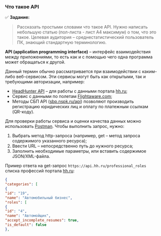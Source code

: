 ### Что такое API
:white_check_mark: **Задание:** 
> Рассказать простыми словами что такое API. Нужно написать небольшую статью (пол-листа - лист А4 максимум) о том, что это такое. Целевая аудитория – среднестатистический пользователь ПК, знающий стандартную терминологию.

**API (application programming interface)** – интерфейс взаимодействия между приложениями, то есть как и с помощью чего одна программа может обращаться к другой. 

Данный термин обычно рассматривается при взаимодействии с каким-либо веб-сервисом. Эти сервисы могут быть как открытыми, так и требующими авторизации, например: 
- [HeadHunter API](https://dev.hh.ru/) – для работы с данными портала [hh.ru](https://hh.ru/); 
- Сервис с данными по полетам [Flightaware.com](https://www.flightaware.com/commercial/aeroapi/);
- Методы СБП API ([sbp.nspk.ru/api](https://sbp.nspk.ru/api/)) позволяют производить регистрацию юридических лиц и оплату по платежным ссылкам (QR-коду).

Для проверки работы сервиса и оценки качества данных можно использовать [Postman](https://www.postman.com/). 
Чтобы выполнить запрос, нужно:
1. Выбрать метод http-запроса (например, get – метод запроса содержимого указанного ресурса);
2. Ввести URL – непосредственно путь до нужного ресурса;
3. Заполнить необходимые параметры, или вставить содержимое JSON/XML-файла.

Пример ответа на get-запрос `https://api.hh.ru/professional_roles` списка профессий портала [hh.ru](https://hh.ru/):
```json
{
"categories": [
{
"id": "19",
"name": "Автомобильный бизнес",
"roles": [
{
"id": "4",
"name": "Автомойщик",
"accept_incomplete_resumes": true,
"is_default": false
},
```
